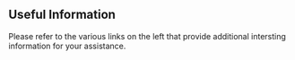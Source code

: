 ## Useful Information ##
Please refer to the various links on the left that provide additional intersting information for your assistance. 